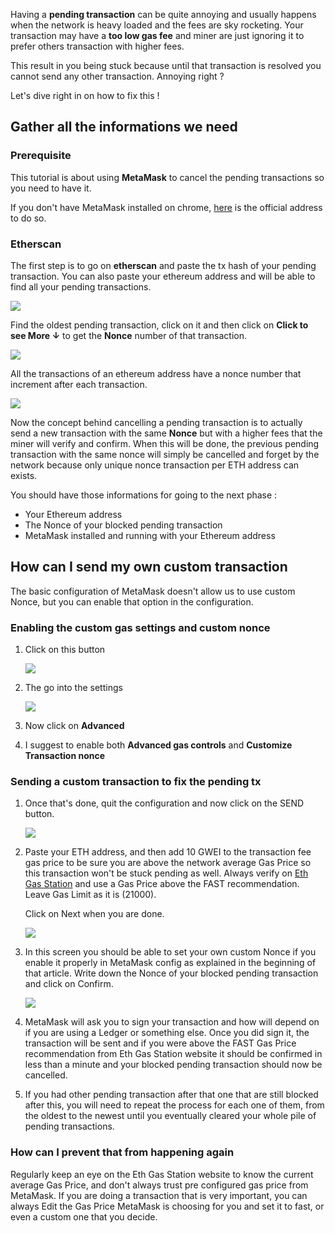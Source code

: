 <!--
.. title: How to cancel a pending ethereum transaction with MetaMask
.. slug: how-to-cancel-a-pending-ethereum-transaction-with-metamask
.. date: 2020-08-15 12:05:27 UTC+02:00
.. tags: ethereum, metamask, blockchain
.. category: tutorial
.. link:
.. description: Cancel pending ethereum transaction using MetaMask chrome plugin.
.. type: text
.. previewimage: /images/ethereum.jpg
.. medium: yes
.. devto: yes
-->

Having a **pending transaction** can be quite annoying and usually happens when the network is heavy loaded and the fees are sky rocketing. Your transaction may have a **too low gas fee** and miner are just ignoring it to prefer others transaction with higher fees.

This result in you being stuck because until that transaction is resolved you cannot send any other transaction. Annoying right ?

Let's dive right in on how to fix this !

<!-- TEASER_END -->

## Gather all the informations we need

### Prerequisite

This tutorial is about using **MetaMask** to cancel the pending transactions so you need to have it.

If you don't have MetaMask installed on chrome, [here](https://metamask.io/) is the official address to do so.

### Etherscan

The first step is to go on **etherscan** and paste the tx hash of your pending transaction. You can also paste your ethereum address and will be able to find all your pending transactions.

![](/images/cancelethereum/Untitled.png)

Find the oldest pending transaction, click on it and then click on **Click to see More ↓** to get the **Nonce** number of that transaction.

![](/images/cancelethereum/Capture_decran_2020-08-15_a_10.54.48.png)

All the transactions of an ethereum address have a nonce number that increment after each transaction.

![](/images/cancelethereum/Untitled%201.png)

Now the concept behind cancelling a pending transaction is to actually send a new transaction with the same **Nonce** but with a higher fees that the miner will verify and confirm. When this will be done, the previous pending transaction with the same nonce will simply be cancelled and forget by the network because only unique nonce transaction per ETH address can exists.

You should have those informations for going to the next phase :

- Your Ethereum address
- The Nonce of your blocked pending transaction
- MetaMask installed and running with your Ethereum address

## How can I send my own custom transaction

The basic configuration of MetaMask doesn't allow us to use custom Nonce, but you can enable that option in the configuration.

### Enabling the custom gas settings and custom nonce

1. Click on this button

    ![](/images/cancelethereum/Capture_decran_2020-08-15_a_11.03.58.png)

2. The go into the settings

    ![](/images/cancelethereum/Capture_decran_2020-08-15_a_11.05.19.png)

3. Now click on **Advanced**
4. I suggest to enable both **Advanced gas controls** and **Customize Transaction nonce**

### Sending a custom transaction to fix the pending tx

1. Once that's done, quit the configuration and now click on the SEND button.

    ![](/images/cancelethereum/Capture_decran_2020-08-15_a_11.08.22.png)

2. Paste your ETH address, and then add 10 GWEI to the transaction fee gas price to be sure you are above the network average Gas Price so this transaction won't be stuck pending as well. Always verify on [Eth Gas Station](https://ethgasstation.info/) and use a Gas Price above the FAST recommendation. Leave Gas Limit as it is (21000).

    Click on Next when you are done.

    ![](/images/cancelethereum/Capture_decran_2020-08-15_a_11.15.32.png)

3. In this screen you should be able to set your own custom Nonce if you enable it properly in MetaMask config as explained in the beginning of that article. Write down the Nonce of your blocked pending transaction and click on Confirm.

    ![](/images/cancelethereum/Capture_decran_2020-08-15_a_11.17.25.png)

4. MetaMask will ask you to sign your transaction and how will depend on if you are using a Ledger or something else. Once you did sign it, the transaction will be sent and if you were above the FAST Gas Price recommendation from Eth Gas Station website it should be confirmed in less than a minute and your blocked pending transaction should now be cancelled.
5. If you had other pending transaction after that one that are still blocked after this, you will need to repeat the process for each one of them, from the oldest to the newest until you eventually cleared your whole pile of pending transactions.

### How can I prevent that from happening again

Regularly keep an eye on the Eth Gas Station website to know the current average Gas Price, and don't always trust pre configured gas price from MetaMask. If you are doing a transaction that is very important, you can always Edit the Gas Price MetaMask is choosing for you and set it to fast, or even a custom one that you decide.
